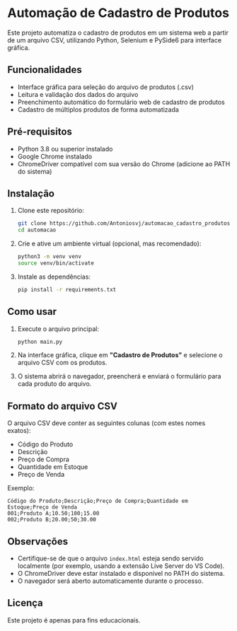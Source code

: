 # Automação de Cadastro de Produtos

Este projeto automatiza o cadastro de produtos em um sistema web a partir de um arquivo CSV, utilizando Python, Selenium e PySide6 para interface gráfica.

## Funcionalidades

- Interface gráfica para seleção do arquivo de produtos (.csv)
- Leitura e validação dos dados do arquivo
- Preenchimento automático do formulário web de cadastro de produtos
- Cadastro de múltiplos produtos de forma automatizada

## Pré-requisitos

- Python 3.8 ou superior instalado
- Google Chrome instalado
- ChromeDriver compatível com sua versão do Chrome (adicione ao PATH do sistema)

## Instalação

1. Clone este repositório:
   ```bash
   git clone https://github.com/Antoniosvj/automacao_cadastro_produtos.git
   cd automacao
   ```

2. Crie e ative um ambiente virtual (opcional, mas recomendado):
   ```bash
   python3 -m venv venv
   source venv/bin/activate
   ```

3. Instale as dependências:
   ```bash
   pip install -r requirements.txt
   ```

## Como usar

1. Execute o arquivo principal:
   ```bash
   python main.py
   ```

2. Na interface gráfica, clique em **"Cadastro de Produtos"** e selecione o arquivo CSV com os produtos.

3. O sistema abrirá o navegador, preencherá e enviará o formulário para cada produto do arquivo.

## Formato do arquivo CSV

O arquivo CSV deve conter as seguintes colunas (com estes nomes exatos):

- Código do Produto
- Descrição
- Preço de Compra
- Quantidade em Estoque
- Preço de Venda

Exemplo:
```csv
Código do Produto;Descrição;Preço de Compra;Quantidade em Estoque;Preço de Venda
001;Produto A;10.50;100;15.00
002;Produto B;20.00;50;30.00
```

## Observações

- Certifique-se de que o arquivo `index.html` esteja sendo servido localmente (por exemplo, usando a extensão Live Server do VS Code).
- O ChromeDriver deve estar instalado e disponível no PATH do sistema.
- O navegador será aberto automaticamente durante o processo.

## Licença

Este projeto é apenas para fins educacionais.
